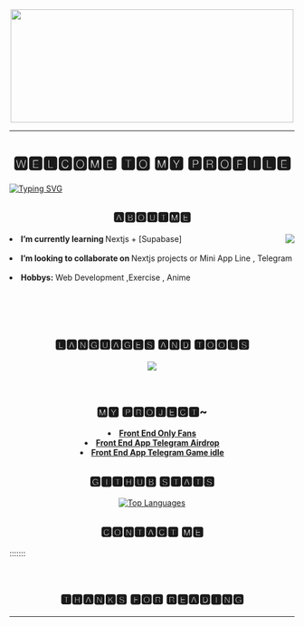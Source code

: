 <!--Header: start-->
<div align="center">
<img src="https://64.media.tumblr.com/d871f029ad4206d17cc6fb52febcd9f7/8cd61287d918f445-fd/s400x600/5887ea80395a0ebafe46468d8411e327c44d01b4.gif" width=500 height=200 >
  
</div>


---

<h1 align="center">
🆆🅴🅻🅲🅾🅼🅴 🆃🅾 🅼🆈 🅿🆁🅾🅵🅸🅻🅴 
</h1>


[![Typing SVG](https://readme-typing-svg.demolab.com?font=Fira+Code&pause=1000&random=false&width=435&lines=Hi+there)](https://git.io/typing-svg)



<h2 align="center">🅰🅱🅾🆄🆃🅼🅴 </h2>



  <div align="center">
<img src="https://64.media.tumblr.com/aadfdb60166729019172734b3c1e297d/8e2e83f59d83336e-fa/s400x600/b35e39b5576e3320cab2976746069afc590d9b90.gif" align="right">
    
  </div>
  
<div align="left">
  
<li><b>I’m currently learning </b> Nextjs + [Supabase]  </li>
<br>
<li><b>I’m looking to collaborate on </b>  Nextjs projects or Mini App Line , Telegram</li>
<br>
<li>
<b>Hobbys:</b> Web Development ,Exercise , Anime
</li>

</div>
<br><br><br><br>


<h2 align="center">🅻🅰🅽🅶🆄🅰🅶🅴🆂 🅰🅽🅳 🆃🅾🅾🅻🆂</h2>

<div>
<p align="center">
  <p align="center">
  <a href="https://skillicons.dev">
    <img src="https://skillicons.dev/icons?i=github,bootstrap,tailwind,css,html,php,nextjs,react,py,js,ts,nodejs,mysql,supabase,ps&perline=6" />
  </a>
  </p>
<br>
<div>

<div align="center">
<h2 align="center"> 🅼🆈 🅿🆁🅾🅹🅴🅲🆃~</h2>
<li><b>
 
<a href="https://onlyme-mooswans-projects.vercel.app" target="_blank">
  Front End Only Fans
  </a>
</li></b>

<li><b>
 
<a href="#" target="_blank">
  Front End App Telegram Airdrop
  </a>
</li></b>

<li><b>
 
<a href="#" target="_blank">
  Front End App Telegram Game idle
  </a>
</li></b>
  </div>
</p>

<h2 align="center">🅶🅸🆃🅷🆄🅱 🆂🆃🅰🆃🆂</h2>
  <p align="center">
<a href="https://github.com/mooswan" align="left"><img src="https://github-readme-stats.vercel.app/api/top-langs/?username=mooswan&langs_count=10&title_color=0891b2&text_color=ffffff&icon_color=0891b2&bg_color=1c1917&hide_border=true&locale=en&custom_title=Top%20%Languages" alt="Top Languages" /></a>
   </p> 
   
<h2 align="center">🅲🅾🅽🆃🅰🅲🆃 🅼🅴</h2>
  <div align="center">
  </div>

<p>

  :::::::
</p>

</div>
<br>
<div>

<h2 align="center">🆃🅷🅰🅽🅺🆂 🅵🅾🆁 🆁🅴🅰🅳🅸🅽🅶</h2>

<div align="center">
  

</div>

<hr>
